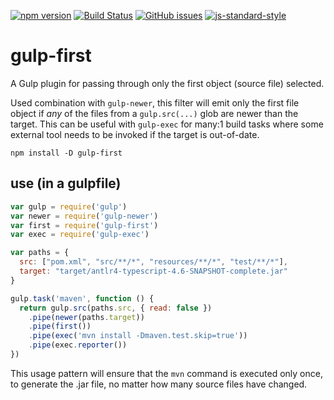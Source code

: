 [![npm version](https://badge.fury.io/js/gulp-first.svg)](https://badge.fury.io/js/gulp-first)
[![Build Status](https://travis-ci.org/BurtHarris/gulp-first.svg?branch=master)](https://travis-ci.org/BurtHarris/gulp-first)
[![GitHub issues](https://img.shields.io/github/issues/BurtHarris/gulp-first.svg)](https://github.com/BurtHarris/gulp-first/issues)
[![js-standard-style](https://img.shields.io/badge/code%20style-standard-brightgreen.svg?style=flat)](https://github.com/feross/standard)


# gulp-first 
A Gulp plugin for passing through only the first object (source file) selected.

Used combination with `gulp-newer`, this filter will emit only the first file object 
if *any* of the files from a `gulp.src(...)` glob are newer than the target.  This can be useful with `gulp-exec` for many:1 build tasks where some external tool needs to be invoked if the target is out-of-date. 

    npm install -D gulp-first

## use (in a gulpfile)

```javascript
var gulp = require('gulp')
var newer = require('gulp-newer')
var first = require('gulp-first')
var exec = require('gulp-exec')

var paths = {
  src: ["pom.xml", "src/**/*", "resources/**/*", "test/**/*"],
  target: "target/antlr4-typescript-4.6-SNAPSHOT-complete.jar"
}

gulp.task('maven', function () {
  return gulp.src(paths.src, { read: false })
    .pipe(newer(paths.target))
    .pipe(first())
    .pipe(exec('mvn install -Dmaven.test.skip=true'))
    .pipe(exec.reporter())
})
```

This usage pattern will ensure that the `mvn` command is executed only once, to generate the .jar file, no matter how many source files have changed. 